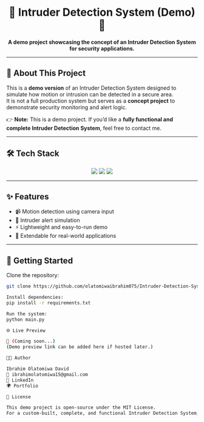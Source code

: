 <h1 align="center">🚨 Intruder Detection System (Demo) 🚨</h1>
<p align="center">
  <b>A demo project showcasing the concept of an Intruder Detection System for security applications.</b>
</p>

---

## 📖 About This Project
This is a **demo version** of an Intruder Detection System designed to simulate how motion or intrusion can be detected in a secure area.  
It is not a full production system but serves as a **concept project** to demonstrate security monitoring and alert logic.

👉 **Note:** This is a demo project. If you’d like a **fully functional and complete Intruder Detection System**, feel free to contact me.

---

## 🛠️ Tech Stack
<p align="center">
  <img src="https://img.shields.io/badge/Python-3776AB?style=for-the-badge&logo=python&logoColor=white" />
  <img src="https://img.shields.io/badge/OpenCV-5C3EE8?style=for-the-badge&logo=opencv&logoColor=white" />
  <img src="https://img.shields.io/badge/TensorFlow-FF6F00?style=for-the-badge&logo=tensorflow&logoColor=white" />
</p>

---

## ✨ Features
- 📹 Motion detection using camera input  
- 🚨 Intruder alert simulation  
- ⚡ Lightweight and easy-to-run demo  
- 🧪 Extendable for real-world applications  

---

## 🚀 Getting Started
Clone the repository:
```bash
git clone https://github.com/olatomiwaibrahim075/Intruder-Detection-System.git

Install dependencies:
pip install -r requirements.txt

Run the system:
python main.py

🌐 Live Preview

🔗 (Coming soon...)
(Demo preview link can be added here if hosted later.)

🧑‍💻 Author

Ibrahim Olatomiwa David
📧 ibrahimolatomiwa15@gmail.com
🔗 LinkedIn
🌍 Portfolio

📜 License

This demo project is open-source under the MIT License.
For a custom-built, complete, and functional Intruder Detection System, please contact me.

